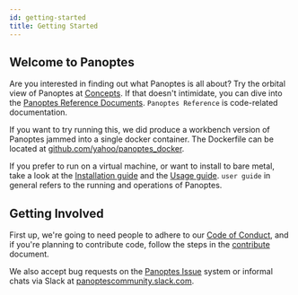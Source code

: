 ```yaml
---
id: getting-started
title: Getting Started
---
```

## Welcome to Panoptes

Are you interested in finding out what Panoptes is all about?  Try the orbital view of Panoptes at 
[Concepts](concepts.md).  If that doesn't intimidate, you can dive into the 
[Panoptes Reference Documents](./panoptes-reference/objects-and-abstraction.md).  `Panoptes Reference` is code-related 
documentation.

If you want to try running this, we did produce a workbench version of Panoptes jammed into a single docker container.
The Dockerfile can be located at [github.com/yahoo/panoptes_docker](https://github.com/yahoo/panoptes_docker).

If you prefer to run on a virtual machine, or want to install to bare metal, take a look at the 
[Installation guide](./user-guide/installation.md) and the [Usage guide](./user-guide/usage.md). `user guide` in general
refers to the running and operations of Panoptes.

## Getting Involved

First up, we're going to need people to adhere to our [Code of Conduct](code-of-conduct.md), and if you're planning to
contribute code, follow the steps in the [contribute](contribute.md) document.

We also accept bug requests on the [Panoptes Issue](https://github.com/yahoo/panoptes/issues) system or informal chats 
via Slack at [panoptescommunity.slack.com](https://panoptescommunity.slack.com/).
